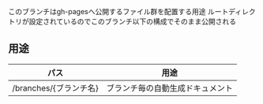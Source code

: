このブランチはgh-pagesへ公開するファイル群を配置する用途
ルートディレクトリが設定されているのでこのブランチ以下の構成でそのまま公開される

## 用途
| パス                   | 用途                             |
| ---------------------- | -------------------------------- |
| /branches/{ブランチ名} | ブランチ毎の自動生成ドキュメント |
